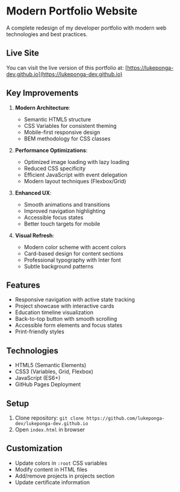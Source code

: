# Modern Portfolio Website

A complete redesign of my developer portfolio with modern web technologies and best practices.

## Live Site
You can visit the live version of this portfolio at: [https://lukeponga-dev.github.io](https://lukeponga-dev.github.io)

## Key Improvements

1. **Modern Architecture**:
   - Semantic HTML5 structure
   - CSS Variables for consistent theming
   - Mobile-first responsive design
   - BEM methodology for CSS classes

2. **Performance Optimizations**:
   - Optimized image loading with lazy loading
   - Reduced CSS specificity
   - Efficient JavaScript with event delegation
   - Modern layout techniques (Flexbox/Grid)

3. **Enhanced UX**:
   - Smooth animations and transitions
   - Improved navigation highlighting
   - Accessible focus states
   - Better touch targets for mobile

4. **Visual Refresh**:
   - Modern color scheme with accent colors
   - Card-based design for content sections
   - Professional typography with Inter font
   - Subtle background patterns

## Features
- Responsive navigation with active state tracking
- Project showcase with interactive cards
- Education timeline visualization
- Back-to-top button with smooth scrolling
- Accessible form elements and focus states
- Print-friendly styles

## Technologies
- HTML5 (Semantic Elements)
- CSS3 (Variables, Grid, Flexbox)
- JavaScript (ES6+)
- GitHub Pages Deployment

## Setup
1. Clone repository: `git clone https://github.com/lukeponga-dev/lukeponga-dev.github.io`
2. Open `index.html` in browser

## Customization
- Update colors in `:root` CSS variables
- Modify content in HTML files
- Add/remove projects in projects section
- Update certificate information
